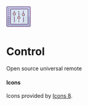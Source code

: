 ![Control logo - tablet with volume sliders](/img/icon.png)  
# Control
Open source universal remote

#### Icons
Icons provided by [Icons 8](https://icons8.com/).
